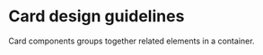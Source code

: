 # Card design guidelines
Card components groups together related elements in a container.
<!-- STORY -->
